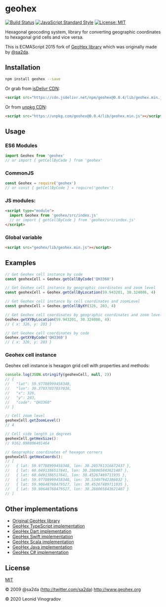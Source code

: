 # geohex

[![Build Status](https://img.shields.io/travis/leon-win/geohex?style=flat-square)](https://travis-ci.org/leon-win/geohex)
[![JavaScript Standard Style](https://img.shields.io/badge/code_style-standard-brightgreen.svg?style=flat-square)](https://standardjs.com)
[![License: MIT](https://img.shields.io/github/license/leon-win/geohex?style=flat-square)](http://opensource.org/licenses/MIT)

Hexagonal geocoding system, library for converting geographic coordinates to hexagonal grid cells and vice versa.

This is ECMAScript 2015 fork of [GeoHex library](http://geohex.net) which was originally made by [@sa2da](http://twitter.com/sa2da).

## Installation

```sh 
npm install geohex --save
```

Or grab from [jsDelivr CDN](https://www.jsdelivr.com/package/npm/geohex):

```html
<script src="https://cdn.jsdelivr.net/npm/geohex@0.0.4/lib/geohex.min.js"></script>
```

Or from [unpkg CDN](https://unpkg.com/geohex/):

```html
<script src="https://unpkg.com/geohex@0.0.4/lib/geohex.min.js"></script>
```

## Usage

### ES6 Modules 

```js
import Geohex from 'geohex'
// or import { getCellByCode } from 'geohex'
```

### CommonJS

```js
const Geohex = require('geohex')
// or const { getCellByCode } = require('geohex')
```

### JS modules:

```html
<script type="module">
  import Geohex from 'geohex/src/index.js'
  // or import { getCellByCode } from 'geohex/src/index.js'
</script>
```

### Global variable

```html
<script src="geohex/lib/geohex.min.js"></script>
```

## Examples

```javascript
// Get Geohex cell instance by code
const geohexCell = Geohex.getCellByCode('QH3360')

// Get Geohex cell instance by geographic coordinates and zoom level
const geohexCell = Geohex.getCellByLocation(59.943201, 30.324086, 4)

// Get Geohex cell instance by cell coordinates and zoomLevel
const geohexCell = Geohex.getCellByXY(326, 203, 4)

// Get Geohex cell coordinates by geographic coordinates and zoom level
Geohex.getXYByLocation(59.943201, 30.324086, 4):
// { x: 326, y: 203 }

// Get Geohex cell coordinates by code
Geohex.getXYByCode('QH3360')
// { x: 326, y: 203 }
```

### Geohex cell instance

Geohex cell instance is hexagon grid cell with properties and methods:

```javascript
console.log(JSON.stringify(geohexCell, null, 2))
// {
//   "lat": 59.97788999458348,
//   "lon": 30.37037037037038,
//   "x": 326,
//   "y": 203,
//   "code": "QH3360"
// }

// Cell zoom level
geohexCell.getZoomLevel()
// 4

// Cell side length in degrees
geohexCell.getHexSize():
// 9162.098006401464

// Geographic coordinates of hexagon corners
geohexCell.getHexCoords():
// [
//   { lat: 59.97788999458348, lon: 30.205761316872437 },
//   { lat: 60.0491386517641, lon: 30.288065843621407 },
//   { lat: 60.0491386517641, lon: 30.45267489711935 },
//   { lat: 59.97788999458348, lon: 30.53497942386832 },
//   { lat: 59.90648768479527, lon: 30.45267489711935 },
//   { lat: 59.90648768479527, lon: 30.288065843621407 }
// ]
```

## Other implementations
* [Original GeoHex library](http://www.geohex.org)
* [GeoHex TypeScript implementation](https://github.com/uupaa/GeoHex)
* [GeoHex Dart implementation](https://github.com/NiKoTron/geohex)
* [GeoHex Swift implementation](https://github.com/nekowen/GeoHex3.swift)
* [GeoHex Scala implementation](https://github.com/teralytics/geohex)
* [GeoHex Java implementation](https://github.com/chsh/geohex4j)
* [GeoHex C# implementation](https://github.com/mattak/GeoHex.cs)

## License
[MIT](http://opensource.org/licenses/MIT)

© 2009 @sa2da (http://twitter.com/sa2da) http://www.geohex.org

© 2020 Leonid Vinogradov
